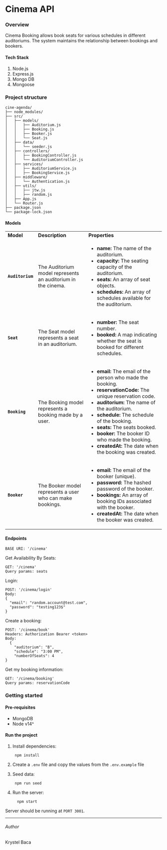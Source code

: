 # Cinema API

### Overview

Cinema Booking allows book seats for various schedules in different auditoriums. The system maintains the relationship between bookings and bookers.

#### Tech Stack

  1. Node.js
  2. Express.js
  3. Mongo DB
  4. Mongoose

### Project structure

```
cine-agenda/
├── node_modules/
├── src/
│   ├── models/
│   │   ├── Auditorium.js
│   │   ├── Booking.js
│   │   ├── Booker.js
│   │   └── Seat.js
│   ├── data/
│   │   └── seeder.js
│   ├── controllers/
│   │   ├── BookingController.js
│   │   └── AuditoriumController.js
│   ├── services/
│   │   ├── AuditoriumService.js
│   │   ├── BookingService.js
│   ├── middleware/
│   │   └── Authentication.js
│   ├── utils/
│   │   ├── jtw.js
│   │   ├── random.js
│   ├── App.js
│   └── Router.js
├── package.json
└── package-lock.json
```

#### Models

<table>
  <tr>
    <td>
      <strong>Model</strong>
    </td>
    <td>
      <strong>Description</strong>
    </td>
    <td>
      <strong>Properties</strong>
    </td>
  </tr>
  <tr>
    <td>
      <strong><code>Auditorium</code></strong>
    </td>
    <td>
      The Auditorium model represents an auditorium in the cinema.
    </td>
    <td>
    <ul>
        <li><strong>name:</strong> The name of the auditorium.</li>
        <li><strong>capacity:</strong> The seating capacity of the auditorium.</li>
        <li><strong>seats:</strong> An array of seat objects.</li>
        <li><strong>schedules:</strong> An array of schedules available for the auditorium.</li>
    </ul>
</td>
  </tr>
    <tr>
    <td>
      <strong><code>Seat</code></strong>
    </td>
    <td>
      The Seat model represents a seat in an auditorium.
    </td>
    <td>
    <ul>
        <li><strong>number:</strong> The seat number.</li>
        <li><strong>booked:</strong> A map indicating whether the seat is booked for different schedules.</li>
    </ul>
</td>
  </tr>
  <tr>
    <td>
      <strong><code>Booking</code></strong>
    </td>
    <td>
     The Booking model represents a booking made by a user.
    </td>
    <td>
    <ul>
        <li><strong>email:</strong> The email of the person who made the booking.</li>
        <li><strong>reservationCode:</strong> The unique reservation code.</li>
        <li><strong>auditorium:</strong> The name of the auditorium.</li>
        <li><strong>schedule:</strong> The schedule of the booking.</li>
        <li><strong>seats:</strong> The seats booked.</li>
        <li><strong>booker:</strong> The booker ID who made the booking.</li>
        <li><strong>createdAt:</strong> The date when the booking was created.</li>
    </ul>
</td>

  </tr>
   <tr>
    <td>
      <strong><code>Booker</code></strong>
    </td>
    <td>
      The Booker model represents a user who can make bookings.
    </td>
    <td>
      <ul>
          <li><strong>email:</strong> The email of the booker (unique).</li>
          <li><strong>password:</strong> The hashed password of the booker.</li>
          <li><strong>bookings:</strong> An array of booking IDs associated with the booker.</li>
          <li><strong>createdAt:</strong> The date when the booker was created.</li>
      </ul>
    </td>
  </tr>
</table>

#### Endpoints

    BASE URI: '/cinema'

Get Availability By Seats:

    GET: '/cinema'
    Query params: seats

Login:

    POST: '/cinema/login'
    Body:
    {
      "email": "random.account@test.com",
      "password": "testing123$"
    }

Create a booking:

    POST: '/cinema/book'
    Headers: Authorization Bearer <token>
    Body:
      {
        "auditorium": "B",
        "schedule": "3:00 PM",
        "numberOfSeats": 4
    }

Get my booking information:

    GET: '/cinema/booking'
    Query params: reservationCode

### Getting started

#### Pre-requisites

- MongoDB
- Node v14^

#### Run the project

1. Install dependencies:

        npm install


2. Create a `.env` file and copy the values from the `.env.example` file

3. Seed data:

        npm run seed

4. Run the server:

         npm start

Server should be running at `PORT 3001`.


----

###### Author
Krystel Baca